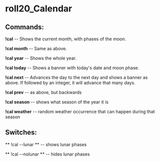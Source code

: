 # roll20_Calendar

## Commands:
**!cal** -- Shows the current month, with phases of the moon.

**!cal month** -- Same as above.

**!cal year** -- Shows the whole year.

**!cal today** -- Shows a banner with today's date and moon phase.

**!cal next** -- Advances the day to the next day and shows a banner as above. If followed by an integer, it will advance that many days.

**!cal prev** -- as above, but backwards

**!cal season** -- shows what season of the year it is

**!cal weather** -- random weather occurrence that can happen during that season


## Switches:
** !cal --lunar ** -- shows lunar phases

** !cal --nolunar ** -- hides lunar phases